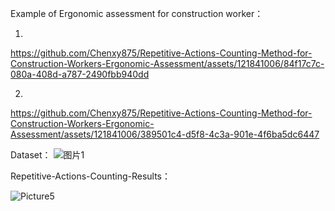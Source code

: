 


Example of Ergonomic assessment for construction worker：


1.






https://github.com/Chenxy875/Repetitive-Actions-Counting-Method-for-Construction-Workers-Ergonomic-Assessment/assets/121841006/84f17c7c-080a-408d-a787-2490fbb940dd


2.


https://github.com/Chenxy875/Repetitive-Actions-Counting-Method-for-Construction-Workers-Ergonomic-Assessment/assets/121841006/389501c4-d5f8-4c3a-901e-4f6ba5dc6447







Dataset：
![图片1](https://github.com/Chenxy875/Repetitive-Actions-Counting-Method-for-Construction-Workers-Ergonomic-Assessment/assets/121841006/d5e8ed55-4d9b-4335-9d45-00f548e927c1)





Repetitive-Actions-Counting-Results：

![Picture5](https://github.com/Chenxy875/Repetitive-Actions-Counting-Method-for-Construction-Workers-Ergonomic-Assessment/assets/121841006/0ae1a37d-5782-48a5-9f8f-03a617dbf1b8)




